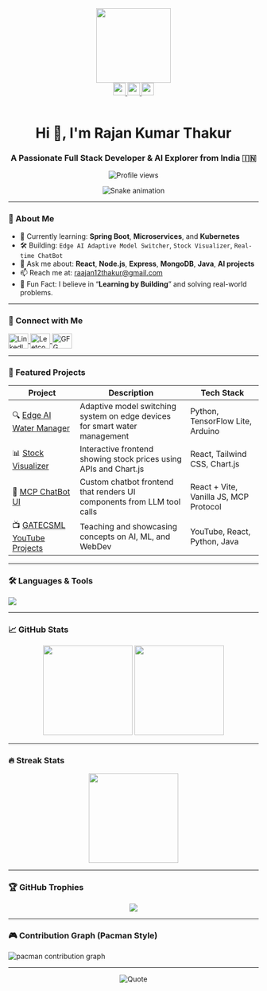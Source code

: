 <!-- Top GIF -->
<div align="center">
  <img height="150" src="https://media.giphy.com/media/M9gbBd9nbDrOTu1Mqx/giphy.gif" />
</div>

<!-- Social Media Badges -->
<div align="center">
  <a href="https://www.linkedin.com/in/rajan12thakur" target="_blank">
    <img src="https://img.shields.io/static/v1?message=LinkedIn&logo=linkedin&label=&color=0077B5&logoColor=white&style=for-the-badge" height="25" />
  </a>
  <a href="https://www.youtube.com/@GATECSML" target="_blank">
    <img src="https://img.shields.io/static/v1?message=YouTube&logo=youtube&label=&color=FF0000&logoColor=white&style=for-the-badge" height="25" />
  </a>
  <a href="mailto:raajan12thakur@gmail.com">
    <img src="https://img.shields.io/static/v1?message=Gmail&logo=gmail&label=&color=D14836&logoColor=white&style=for-the-badge" height="25" />
  </a>
</div>

<br />

<!-- Heading -->
<h1 align="center">Hi 👋, I'm Rajan Kumar Thakur</h1>
<h3 align="center">A Passionate Full Stack Developer & AI Explorer from India 🇮🇳</h3>

<!-- Visitor Badge -->
<p align="center">
  <img src="https://komarev.com/ghpvc/?username=rajan12thakur&label=Profile%20views&color=0e75b6&style=flat" alt="Profile views" />
</p>

<!-- Snake contribution -->
<!-- Snake Contribution Animation -->
<div align="center">
  <img src="https://raw.githubusercontent.com/rajan12thakur/rajan12thakur/output/snake.svg" alt="Snake animation" />
</div>


---

### 🚀 About Me

- 🌱 Currently learning: **Spring Boot**, **Microservices**, and **Kubernetes**
- 🛠 Building: `Edge AI Adaptive Model Switcher`, `Stock Visualizer`, `Real-time ChatBot`
- 💬 Ask me about: **React**, **Node.js**, **Express**, **MongoDB**, **Java**, **AI projects**
- 📫 Reach me at: [raajan12thakur@gmail.com](mailto:raajan12thakur@gmail.com)
- 🧠 Fun Fact: I believe in “**Learning by Building**” and solving real-world problems.

---

### 🔗 Connect with Me

<p align="left">
  <a href="https://linkedin.com/in/rajan12thakur" target="_blank">
    <img align="center" src="https://raw.githubusercontent.com/rahuldkjain/github-profile-readme-generator/master/src/images/icons/Social/linked-in-alt.svg" alt="LinkedIn" height="30" width="40" />
  </a>
  <a href="https://www.leetcode.com/rajan12thakur" target="_blank">
    <img align="center" src="https://raw.githubusercontent.com/rahuldkjain/github-profile-readme-generator/master/src/images/icons/Social/leet-code.svg" alt="Leetcode" height="30" width="40" />
  </a>
  <a href="https://auth.geeksforgeeks.org/user/rajan12thakur" target="_blank">
    <img align="center" src="https://raw.githubusercontent.com/rahuldkjain/github-profile-readme-generator/master/src/images/icons/Social/geeks-for-geeks.svg" alt="GFG" height="30" width="40" />
  </a>
</p>

---

### 📁 Featured Projects

| Project | Description | Tech Stack |
|--------|-------------|------------|
| 🔍 [Edge AI Water Manager](https://github.com/your-repo) | Adaptive model switching system on edge devices for smart water management | Python, TensorFlow Lite, Arduino |
| 📊 [Stock Visualizer](https://github.com/your-repo) | Interactive frontend showing stock prices using APIs and Chart.js | React, Tailwind CSS, Chart.js |
| 🤖 [MCP ChatBot UI](https://github.com/your-repo) | Custom chatbot frontend that renders UI components from LLM tool calls | React + Vite, Vanilla JS, MCP Protocol |
| 📺 [GATECSML YouTube Projects](https://www.youtube.com/@GATECSML) | Teaching and showcasing concepts on AI, ML, and WebDev | YouTube, React, Python, Java |

---

### 🛠 Languages & Tools

<div align="left">
  <img src="https://skillicons.dev/icons?i=html,css,js,react,nodejs,express,java,python,mongodb,mysql,tailwind,redux,docker,kubernetes,git,github,vscode,bash,spring,postman,firebase,arduino,linux,figma,tensorflow" />
</div>

---

### 📈 GitHub Stats

<div align="center">
  <img src="https://github-readme-stats.vercel.app/api?username=rajan12thakur&show_icons=true&theme=radical&count_private=true" height="180" />
  <img src="https://github-readme-stats.vercel.app/api/top-langs?username=rajan12thakur&layout=compact&theme=radical" height="180" />
</div>

---

### 🔥 Streak Stats

<div align="center">
  <img src="https://streak-stats.demolab.com/?user=rajan12thakur&theme=radical" height="180" />
</div>

---

### 🏆 GitHub Trophies

<p align="center">
  <img src="https://github-profile-trophy.vercel.app/?username=rajan12thakur&theme=dracula&row=1&column=6" />
</p>

---

### 🎮 Contribution Graph (Pacman Style)

<picture>
  <source media="(prefers-color-scheme: dark)" srcset="https://raw.githubusercontent.com/rajan12thakur/rajan12thakur/output/pacman-contribution-graph-dark.svg">
  <source media="(prefers-color-scheme: light)" srcset="https://raw.githubusercontent.com/rajan12thakur/rajan12thakur/output/pacman-contribution-graph.svg">
  <img alt="pacman contribution graph" src="https://raw.githubusercontent.com/rajan12thakur/rajan12thakur/output/pacman-contribution-graph.svg">
</picture>

---

<div align="center">
  <img src="https://quotes-github-readme.vercel.app/api?type=horizontal&theme=radical" alt="Quote" />
</div>
